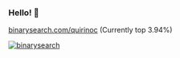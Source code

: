 ### Hello! 🦕


[binarysearch.com/quirinoc](https://binarysearch.com/@/quirinoc) (Currently top 3.94%)

[![binarysearch](https://binarysearch.com/api/shields/quirinoc)](https://binarysearch.com/@/quirinoc)
<!--
**QuirinoC/quirinoc** is a ✨ _special_ ✨ repository because its `README.md` (this file) appears on your GitHub profile.

Here are some ideas to get you started:

- 🔭 I’m currently working on ...
- 🌱 I’m currently learning ...
- 👯 I’m looking to collaborate on ...
- 🤔 I’m looking for help with ...
- 💬 Ask me about ...
- 📫 How to reach me: ...
- 😄 Pronouns: ...
- ⚡ Fun fact: ...
-->
